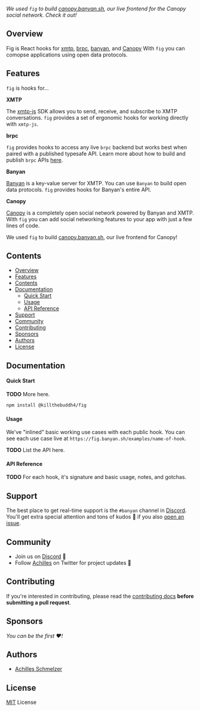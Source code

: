 _We used `fig` to build [canopy.banyan.sh](https://canopy.banyan.sh), our live frontend for the Canopy social network. Check it out!_

## Overview

Fig is React hooks for [xmtp](https://xmtp.org), [brpc](../brpc/), [banyan](../../apps/banyan/), and [Canopy](../../apps/canopy/) With `fig` you can comopse applications using open data protocols.

## Features

`fig` is hooks for...

__XMTP__

The [xmtp-js](https://github.com/xmtp/xmtp-js) SDK allows you to send, receive, and subscribe to XMTP conversations. `fig` provides a set of ergonomic hooks for working directly with `xmtp-js`.

__brpc__

`fig` provides hooks to access any live `brpc` backend but works best when paired with a published typesafe API. Learn more about how to build and publish `brpc` APIs [here](../brpc/).

__Banyan__

[Banyan](../../apps/banyan/) is a key-value server for XMTP. You can use `Banyan` to build open data protocols. `fig` provides hooks for Banyan's entire API.

__Canopy__

[Canopy](../../apps/canopy/) is a completely open social network powered by Banyan and XMTP. With `fig` you can add social networking features to your app with just a few lines of code.

We used `fig` to build [canopy.banyan.sh](https://canopy.banyan.sh), our live frontend for Canopy!

## Contents

- [Overview](#overview)
- [Features](#features)
- [Contents](#contents)
- [Documentation](#documentation)
    - [Quick Start](#quick-start)
    - [Usage](#usage)
    - [API Reference](#api-reference)
- [Support](#support)
- [Community](#community)
- [Contributing](#contributing)
- [Sponsors](#sponsors)
- [Authors](#authors)
- [License](#license)


## Documentation

#### Quick Start

__TODO__ More here.

```bash
npm install @killthebuddh4/fig
```

#### Usage

We've "inlined" basic working use cases with each public hook. You can see each use case live at `https://fig.banyan.sh/examples/name-of-hook`.

__TODO__ List the API here.

#### API Reference

__TODO__ For each hook, it's signature and basic usage, notes, and gotchas.

## Support

The best place to get real-time support is the `#banyan` channel in [Discord](https://discord.gg/wG9rEmw8). You'll get extra special attention and tons of kudos 🎉 if you also [open an issue](https://github.com/killthebuddh4/issues/new).

## Community

- Join us on [Discord](https://discord.gg/wG9rEmw8) 💬
- Follow [Achilles](https://twitter.com/killthebuddh4) on Twitter for project updates 🤝

## Contributing

If you're interested in contributing, please read the [contributing
docs](/.github/CONTRIBUTING.md) **before submitting a pull request**.

## Sponsors

_You can be the first ❤️!_

## Authors

- [Achilles Schmelzer](https://twitter.com/killthebuddha_)

## License

[MIT](/LICENSE) License
